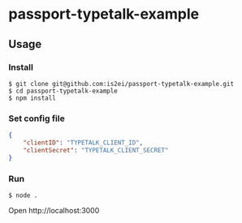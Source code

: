 passport-typetalk-example
===

## Usage

### Install

```shell
$ git clone git@github.com:is2ei/passport-typetalk-example.git
$ cd passport-typetalk-example
$ npm install
```

### Set config file

```json
{
    "clientID": "TYPETALK_CLIENT_ID",
    "clientSecret": "TYPETALK_CLIENT_SECRET"
}
```

### Run

```shell
$ node .
```

Open http://localhost:3000

